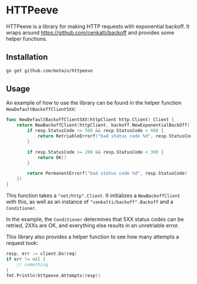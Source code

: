 # HTTPeeve

HTTPeeve is a library for making HTTP requests with exponential backoff. It wraps around <https://github.com/cenkalti/backoff> 
and provides some helper functions.


## Installation

```sh
go get github.com/motain/httpeeve
```

## Usage

An example of how to use the library can be found in the helper function `NewDefaultBackoffClient5XX`:

```go
func NewDefaultBackoffClient5XX(httpClient http.Client) Client {
	return NewBackoffClient(httpClient, backoff.NewExponentialBackOff(), func(resp *http.Response) (bool, error) {
		if resp.StatusCode >= 500 && resp.StatusCode < 600 {
			return RetriableErrorf("bad status code %d", resp.StatusCode)
		}

		if resp.StatusCode >= 200 && resp.StatusCode < 300 {
			return OK()
		}

		return PermanentErrorf("bad status code %d", resp.StatusCode)
	})
}
```

This function takes a `"net/http".Client`. It initializes a `NewBackoffClient` with this, as well as
an instance of `"cenkalti/backoff".Backoff` and a `Conditioner`.

In the example, the `Conditioner` determines that 5XX status codes can be retried, 2XXs are OK, and everything else 
results in an unretriable error.

This library also provides a helper function to see how many attempts a request took:

```go
resp, err := client.Do(req)
if err != nil {
    // something
}
fmt.Println(httpeeve.Attempts(resp))
```
